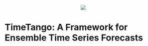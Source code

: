 <p align="center">
  <img src="[https://github.com/Paul-Jarschke/Time-Series-Ensembles/blob/main/paper/plots/TimeTango.png] "/>
</p>

# TimeTango: A Framework for Ensemble Time Series Forecasts
